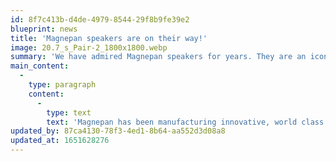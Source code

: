```yaml
---
id: 8f7c413b-d4de-4979-8544-29f8b9fe39e2
blueprint: news
title: 'Magnepan speakers are on their way!'
image: 20.7_s_Pair-2_1800x1800.webp
summary: 'We have admired Magnepan speakers for years. They are an iconic brand that has rave reviews too numerous to count and a sound like no other - plus, they are a tremendous value. Not for everyone, but certainly for the lucky few! Model .7, 1.7i and 3.7i will all be on display shortly.'
main_content:
  -
    type: paragraph
    content:
      -
        type: text
        text: 'Magnepan has been manufacturing innovative, world class stereo speakers for 47 years. Jim Winey, the inventor of the Magneplanar loudspeaker, first owned electrostatic loudspeakers and began experimenting to design an improved electrostatic speaker. In 1969, Jim invented the Magneplanar, a thin-film magnetic equivalent to the electrostat and founded Magnepan. Corporate and manufacturing facilities are located in White Bear Lake, Minnesota, a small community north of the Twin Cities of St. Paul and Minneapolis. Having outgrown its original facilities, Magnepan’s current plant is over 50,000 square feet in addition to corporate and engineering offices. To date, over 200,000 pairs of Magneplanar loudspeakers have found their way into the homes of music lovers the world over. Magneplanars are American-made with virtually all American parts. And we are proud to say — “Made in America. Sold in China.”'
updated_by: 87ca4130-78f3-4ed1-8b64-aa552d3d08a8
updated_at: 1651628276
---
```

